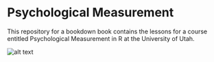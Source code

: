 # Psychological Measurement
This repository for a bookdown book contains the lessons for a course entitled Psychological Measurement in R at the University of Utah. 

![alt text](https://github.com/sccastro/PsychMeasurement/master/UPsychLogo.jpg)
